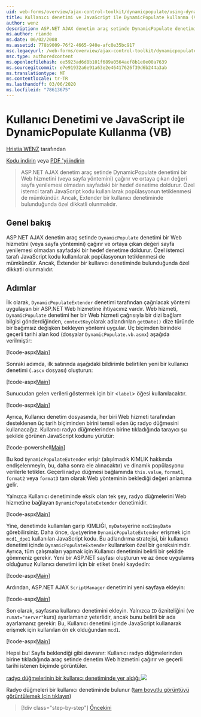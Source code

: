 ```yaml
---
uid: web-forms/overview/ajax-control-toolkit/dynamicpopulate/using-dynamicpopulate-with-a-user-control-and-javascript-vb
title: Kullanıcı denetimi ve JavaScript ile DynamicPopulate kullanma (VB) | Microsoft Docs
author: wenz
description: ASP.NET AJAX denetim araç setinde DynamicPopulate denetimi bir Web hizmeti (veya sayfa yöntemi) çağırır ve elde edilen değeri t üzerindeki bir hedef denetime doldurur...
ms.author: riande
ms.date: 06/02/2008
ms.assetid: 778b9009-76f2-4665-940e-afc0e35bc917
msc.legacyurl: /web-forms/overview/ajax-control-toolkit/dynamicpopulate/using-dynamicpopulate-with-a-user-control-and-javascript-vb
msc.type: authoredcontent
ms.openlocfilehash: ee5923ad6d8b101f689a0564aef8b1e0e00a7639
ms.sourcegitcommit: e7e91932a6e91a63e2e46417626f39d6b244a3ab
ms.translationtype: MT
ms.contentlocale: tr-TR
ms.lasthandoff: 03/06/2020
ms.locfileid: "78613675"
---
```

# <a name="using-dynamicpopulate-with-a-user-control-and-javascript-vb"></a>Kullanıcı Denetimi ve JavaScript ile DynamicPopulate Kullanma (VB)

[Hristia WENZ](https://github.com/wenz) tarafından

[Kodu indirin](https://download.microsoft.com/download/d/8/f/d8f2f6f9-1b7c-46ad-9252-e1fc81bdea3e/dynamicpopulate2.vb.zip) veya [PDF 'yi indirin](https://download.microsoft.com/download/b/6/a/b6ae89ee-df69-4c87-9bfb-ad1eb2b23373/dynamicpopulate2VB.pdf)

> ASP.NET AJAX denetim araç setinde DynamicPopulate denetimi bir Web hizmetini (veya sayfa yöntemini) çağırır ve ortaya çıkan değeri sayfa yenilemesi olmadan sayfadaki bir hedef denetime doldurur. Özel istemci tarafı JavaScript kodu kullanılarak popülasyonun tetiklenmesi de mümkündür. Ancak, Extender bir kullanıcı denetiminde bulunduğunda özel dikkatli olunmalıdır.

## <a name="overview"></a>Genel bakış

ASP.NET AJAX denetim araç setinde `DynamicPopulate` denetimi bir Web hizmetini (veya sayfa yöntemini) çağırır ve ortaya çıkan değeri sayfa yenilemesi olmadan sayfadaki bir hedef denetime doldurur. Özel istemci tarafı JavaScript kodu kullanılarak popülasyonun tetiklenmesi de mümkündür. Ancak, Extender bir kullanıcı denetiminde bulunduğunda özel dikkatli olunmalıdır.

## <a name="steps"></a>Adımlar

İlk olarak, `DynamicPopulateExtender` denetimi tarafından çağrılacak yöntemi uygulayan bir ASP.NET Web hizmetine ihtiyacınız vardır. Web hizmeti, `DynamicPopulate` denetimi her bir Web hizmeti çağrısıyla bir dizi bağlam bilgisi gönderdiğinden, `contextKey`olarak adlandırılan `getDate()` dize türünde bir bağımsız değişken bekleyen yöntemi uygular. Üç biçimden birindeki geçerli tarihi alan kod (dosyalar `DynamicPopulate.vb.asmx`) aşağıda verilmiştir:

[!code-aspx[Main](using-dynamicpopulate-with-a-user-control-and-javascript-vb/samples/sample1.aspx)]

Sonraki adımda, ilk satırında aşağıdaki bildirimle belirtilen yeni bir kullanıcı denetimi (`.ascx` dosyası) oluşturun:

[!code-aspx[Main](using-dynamicpopulate-with-a-user-control-and-javascript-vb/samples/sample2.aspx)]

Sunucudan gelen verileri göstermek için bir &lt;`label`&gt; öğesi kullanılacaktır.

[!code-aspx[Main](using-dynamicpopulate-with-a-user-control-and-javascript-vb/samples/sample3.aspx)]

Ayrıca, Kullanıcı denetim dosyasında, her biri Web hizmeti tarafından desteklenen üç tarih biçiminden birini temsil eden üç radyo düğmesini kullanacağız. Kullanıcı radyo düğmelerinden birine tıkladığında tarayıcı şu şekilde görünen JavaScript kodunu yürütür:

[!code-powershell[Main](using-dynamicpopulate-with-a-user-control-and-javascript-vb/samples/sample4.ps1)]

Bu kod `DynamicPopulateExtender` erişir (alışılmadık KIMLIK hakkında endişelenmeyin, bu, daha sonra ele alınacaktır) ve dinamik popülasyonu verilerle tetikler. Geçerli radyo düğmesi bağlamında `this.value`, `format1`, `format2` veya `format3` tam olarak Web yönteminin beklediği değeri anlamına gelir.

Yalnızca Kullanıcı denetiminde eksik olan tek şey, radyo düğmelerini Web hizmetine bağlayan `DynamicPopulateExtender` denetimidir.

[!code-aspx[Main](using-dynamicpopulate-with-a-user-control-and-javascript-vb/samples/sample5.aspx)]

Yine, denetimde kullanılan garip KIMLIĞI, `myDate`yerine `mcd1$myDate` görebilirsiniz. Daha önce, `dpe1`yerine `DynamicPopulateExtender` erişmek için `mcd1_dpe1` kullanılan JavaScript kodu. Bu adlandırma stratejisi, bir kullanıcı denetimi içinde `DynamicPopulateExtender` kullanırken özel bir gereksinimdir. Ayrıca, tüm çalışmaları yapmak için Kullanıcı denetimini belirli bir şekilde gömmeniz gerekir. Yeni bir ASP.NET sayfası oluşturun ve az önce uygulamış olduğunuz Kullanıcı denetimi için bir etiket öneki kaydedin:

[!code-aspx[Main](using-dynamicpopulate-with-a-user-control-and-javascript-vb/samples/sample6.aspx)]

Ardından, ASP.NET AJAX `ScriptManager` denetimini yeni sayfaya ekleyin:

[!code-aspx[Main](using-dynamicpopulate-with-a-user-control-and-javascript-vb/samples/sample7.aspx)]

Son olarak, sayfasına kullanıcı denetimini ekleyin. Yalnızca `ID` özniteliğini (ve `runat="server"`kurs) ayarlamanız yeterlidir, ancak bunu belirli bir ada ayarlamanız gerekir: Bu, Kullanıcı denetimi içinde JavaScript kullanarak erişmek için kullanılan ön ek olduğundan `mcd1`.

[!code-aspx[Main](using-dynamicpopulate-with-a-user-control-and-javascript-vb/samples/sample8.aspx)]

Hepsi bu! Sayfa beklendiği gibi davranır: Kullanıcı radyo düğmelerinden birine tıkladığında araç setinde denetim Web hizmetini çağırır ve geçerli tarihi istenen biçimde görüntüler.

[radyo düğmelerinin bir kullanıcı denetiminde yer aldığı ![](using-dynamicpopulate-with-a-user-control-and-javascript-vb/_static/image2.png)](using-dynamicpopulate-with-a-user-control-and-javascript-vb/_static/image1.png)

Radyo düğmeleri bir kullanıcı denetiminde bulunur ([tam boyutlu görüntüyü görüntülemek Için tıklayın](using-dynamicpopulate-with-a-user-control-and-javascript-vb/_static/image3.png))

> [!div class="step-by-step"]
> [Öncekini](dynamically-populating-a-control-using-javascript-code-vb.md)

